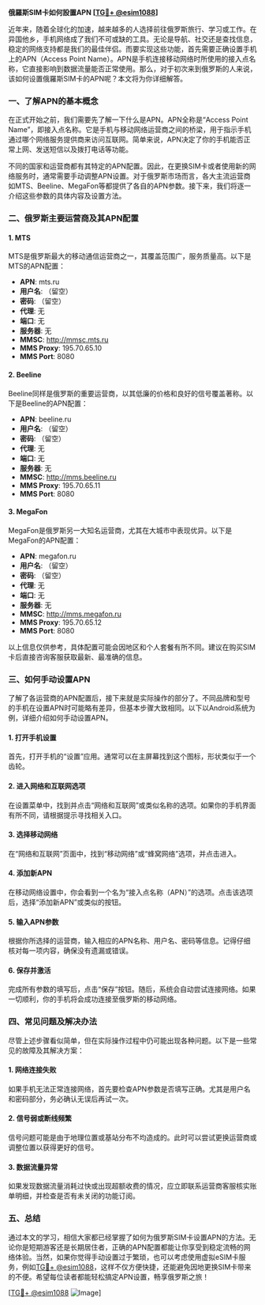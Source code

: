 **俄羅斯SIM卡如何設置APN [[TG💪+ @esim1088](https://t.me/s/esim1088)]**

近年来，随着全球化的加速，越来越多的人选择前往俄罗斯旅行、学习或工作。在异国他乡，手机网络成了我们不可或缺的工具。无论是导航、社交还是查找信息，稳定的网络支持都是我们的最佳伴侣。而要实现这些功能，首先需要正确设置手机上的APN（Access Point Name）。APN是手机连接移动网络时所使用的接入点名称，它直接影响到数据流量能否正常使用。那么，对于初次来到俄罗斯的人来说，该如何设置俄羅斯SIM卡的APN呢？本文将为你详细解答。

### 一、了解APN的基本概念

在正式开始之前，我们需要先了解一下什么是APN。APN全称是“Access Point Name”，即接入点名称。它是手机与移动网络运营商之间的桥梁，用于指示手机通过哪个网络服务提供商来访问互联网。简单来说，APN决定了你的手机能否正常上网、发送短信以及拨打电话等功能。

不同的国家和运营商都有其特定的APN配置。因此，在更换SIM卡或者使用新的网络服务时，通常需要手动调整APN设置。对于俄罗斯市场而言，各大主流运营商如MTS、Beeline、MegaFon等都提供了各自的APN参数。接下来，我们将逐一介绍这些参数的具体内容及设置方法。

### 二、俄罗斯主要运营商及其APN配置

#### 1. MTS
MTS是俄罗斯最大的移动通信运营商之一，其覆盖范围广，服务质量高。以下是MTS的APN配置：

- **APN**: mts.ru
- **用户名**: （留空）
- **密码**: （留空）
- **代理**: 无
- **端口**: 无
- **服务器**: 无
- **MMSC**: http://mmsc.mts.ru
- **MMS Proxy**: 195.70.65.10
- **MMS Port**: 8080

#### 2. Beeline
Beeline同样是俄罗斯的重要运营商，以其低廉的价格和良好的信号覆盖著称。以下是Beeline的APN配置：

- **APN**: beeline.ru
- **用户名**: （留空）
- **密码**: （留空）
- **代理**: 无
- **端口**: 无
- **服务器**: 无
- **MMSC**: http://mms.beeline.ru
- **MMS Proxy**: 195.70.65.11
- **MMS Port**: 8080

#### 3. MegaFon
MegaFon是俄罗斯另一大知名运营商，尤其在大城市中表现优异。以下是MegaFon的APN配置：

- **APN**: megafon.ru
- **用户名**: （留空）
- **密码**: （留空）
- **代理**: 无
- **端口**: 无
- **服务器**: 无
- **MMSC**: http://mms.megafon.ru
- **MMS Proxy**: 195.70.65.12
- **MMS Port**: 8080

以上信息仅供参考，具体配置可能会因地区和个人套餐有所不同。建议在购买SIM卡后直接咨询客服获取最新、最准确的信息。

### 三、如何手动设置APN

了解了各运营商的APN配置后，接下来就是实际操作的部分了。不同品牌和型号的手机在设置APN时可能略有差异，但基本步骤大致相同。以下以Android系统为例，详细介绍如何手动设置APN。

#### 1. 打开手机设置
首先，打开手机的“设置”应用。通常可以在主屏幕找到这个图标，形状类似于一个齿轮。

#### 2. 进入网络和互联网选项
在设置菜单中，找到并点击“网络和互联网”或类似名称的选项。如果你的手机界面有所不同，请根据提示寻找相关入口。

#### 3. 选择移动网络
在“网络和互联网”页面中，找到“移动网络”或“蜂窝网络”选项，并点击进入。

#### 4. 添加新APN
在移动网络设置中，你会看到一个名为“接入点名称（APN）”的选项。点击该选项后，选择“添加新APN”或类似的按钮。

#### 5. 输入APN参数
根据你所选择的运营商，输入相应的APN名称、用户名、密码等信息。记得仔细核对每一项内容，确保没有遗漏或错误。

#### 6. 保存并激活
完成所有参数的填写后，点击“保存”按钮。随后，系统会自动尝试连接网络。如果一切顺利，你的手机将会成功连接至俄罗斯的移动网络。

### 四、常见问题及解决办法

尽管上述步骤看似简单，但在实际操作过程中仍可能出现各种问题。以下是一些常见的故障及其解决方案：

#### 1. 网络连接失败
如果手机无法正常连接网络，首先要检查APN参数是否填写正确。尤其是用户名和密码部分，务必确认无误后再试一次。

#### 2. 信号弱或断线频繁
信号问题可能是由于地理位置或基站分布不均造成的。此时可以尝试更换运营商或调整位置以获得更好的信号。

#### 3. 数据流量异常
如果发现数据流量消耗过快或出现超额收费的情况，应立即联系运营商客服核实账单明细，并检查是否有未关闭的功能订阅。

### 五、总结

通过本文的学习，相信大家都已经掌握了如何为俄罗斯SIM卡设置APN的方法。无论你是短期游客还是长期居住者，正确的APN配置都能让你享受到稳定流畅的网络体验。当然，如果你觉得手动设置过于繁琐，也可以考虑使用虚拟eSIM卡服务，例如[TG💪+ @esim1088](https://t.me/s/esim1088)，这样不仅方便快捷，还能避免因地更换SIM卡带来的不便。希望每位读者都能轻松搞定APN设置，畅享俄罗斯之旅！

[[TG💪+ @esim1088](https://t.me/s/esim1088) ![Image](https://i.postimg.cc/4NQfJmqS/Snipaste-2025-05-13-00-14-12.png)]